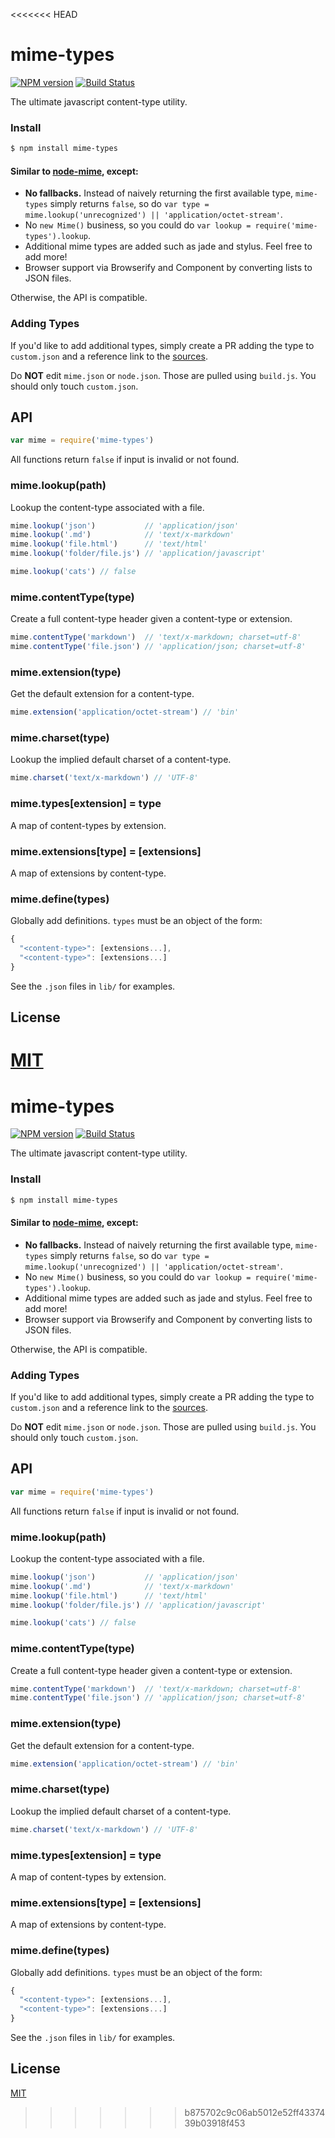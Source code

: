 <<<<<<< HEAD
# mime-types
[![NPM version](https://badge.fury.io/js/mime-types.svg)](https://badge.fury.io/js/mime-types) [![Build Status](https://travis-ci.org/expressjs/mime-types.svg?branch=master)](https://travis-ci.org/expressjs/mime-types)

The ultimate javascript content-type utility.

### Install

```sh
$ npm install mime-types
```

#### Similar to [node-mime](https://github.com/broofa/node-mime), except:

- __No fallbacks.__ Instead of naively returning the first available type, `mime-types` simply returns `false`, so do `var type = mime.lookup('unrecognized') || 'application/octet-stream'`.
- No `new Mime()` business, so you could do `var lookup = require('mime-types').lookup`.
- Additional mime types are added such as jade and stylus. Feel free to add more!
- Browser support via Browserify and Component by converting lists to JSON files.

Otherwise, the API is compatible.

### Adding Types

If you'd like to add additional types,
simply create a PR adding the type to `custom.json` and
a reference link to the [sources](SOURCES.md).

Do __NOT__ edit `mime.json` or `node.json`.
Those are pulled using `build.js`.
You should only touch `custom.json`.

## API

```js
var mime = require('mime-types')
```

All functions return `false` if input is invalid or not found.

### mime.lookup(path)

Lookup the content-type associated with a file.

```js
mime.lookup('json')           // 'application/json'
mime.lookup('.md')            // 'text/x-markdown'
mime.lookup('file.html')      // 'text/html'
mime.lookup('folder/file.js') // 'application/javascript'

mime.lookup('cats') // false
```

### mime.contentType(type)

Create a full content-type header given a content-type or extension.

```js
mime.contentType('markdown')  // 'text/x-markdown; charset=utf-8'
mime.contentType('file.json') // 'application/json; charset=utf-8'
```

### mime.extension(type)

Get the default extension for a content-type.

```js
mime.extension('application/octet-stream') // 'bin'
```

### mime.charset(type)

Lookup the implied default charset of a content-type.

```js
mime.charset('text/x-markdown') // 'UTF-8'
```

### mime.types[extension] = type

A map of content-types by extension.

### mime.extensions[type] = [extensions]

A map of extensions by content-type.

### mime.define(types)

Globally add definitions.
`types` must be an object of the form:

```js
{
  "<content-type>": [extensions...],
  "<content-type>": [extensions...]
}
```

See the `.json` files in `lib/` for examples.

## License

[MIT](LICENSE)
=======
# mime-types
[![NPM version](https://badge.fury.io/js/mime-types.svg)](https://badge.fury.io/js/mime-types) [![Build Status](https://travis-ci.org/expressjs/mime-types.svg?branch=master)](https://travis-ci.org/expressjs/mime-types)

The ultimate javascript content-type utility.

### Install

```sh
$ npm install mime-types
```

#### Similar to [node-mime](https://github.com/broofa/node-mime), except:

- __No fallbacks.__ Instead of naively returning the first available type, `mime-types` simply returns `false`, so do `var type = mime.lookup('unrecognized') || 'application/octet-stream'`.
- No `new Mime()` business, so you could do `var lookup = require('mime-types').lookup`.
- Additional mime types are added such as jade and stylus. Feel free to add more!
- Browser support via Browserify and Component by converting lists to JSON files.

Otherwise, the API is compatible.

### Adding Types

If you'd like to add additional types,
simply create a PR adding the type to `custom.json` and
a reference link to the [sources](SOURCES.md).

Do __NOT__ edit `mime.json` or `node.json`.
Those are pulled using `build.js`.
You should only touch `custom.json`.

## API

```js
var mime = require('mime-types')
```

All functions return `false` if input is invalid or not found.

### mime.lookup(path)

Lookup the content-type associated with a file.

```js
mime.lookup('json')           // 'application/json'
mime.lookup('.md')            // 'text/x-markdown'
mime.lookup('file.html')      // 'text/html'
mime.lookup('folder/file.js') // 'application/javascript'

mime.lookup('cats') // false
```

### mime.contentType(type)

Create a full content-type header given a content-type or extension.

```js
mime.contentType('markdown')  // 'text/x-markdown; charset=utf-8'
mime.contentType('file.json') // 'application/json; charset=utf-8'
```

### mime.extension(type)

Get the default extension for a content-type.

```js
mime.extension('application/octet-stream') // 'bin'
```

### mime.charset(type)

Lookup the implied default charset of a content-type.

```js
mime.charset('text/x-markdown') // 'UTF-8'
```

### mime.types[extension] = type

A map of content-types by extension.

### mime.extensions[type] = [extensions]

A map of extensions by content-type.

### mime.define(types)

Globally add definitions.
`types` must be an object of the form:

```js
{
  "<content-type>": [extensions...],
  "<content-type>": [extensions...]
}
```

See the `.json` files in `lib/` for examples.

## License

[MIT](LICENSE)
>>>>>>> b875702c9c06ab5012e52ff4337439b03918f453
